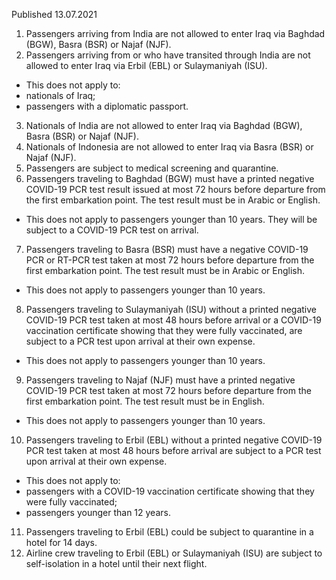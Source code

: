 Published 13.07.2021
1. Passengers arriving from India are not allowed to enter Iraq via Baghdad (BGW), Basra (BSR) or Najaf (NJF). 
2. Passengers arriving from or who have transited through India are not allowed to enter Iraq via Erbil (EBL) or Sulaymaniyah (ISU). 
- This does not apply to:
- nationals of Iraq;
- passengers with a diplomatic passport.
3. Nationals of India are not allowed to enter Iraq via Baghdad (BGW), Basra (BSR) or Najaf (NJF).
4. Nationals of Indonesia are not allowed to enter Iraq via Basra (BSR) or Najaf (NJF).
5. Passengers are subject to medical screening and quarantine.
6. Passengers traveling to Baghdad (BGW) must have a printed negative COVID-19 PCR test result issued at most 72 hours before departure from the first embarkation point. The test result must be in Arabic or English.
- This does not apply to passengers younger than 10 years. They will be subject to a COVID-19 PCR test on arrival.
7. Passengers traveling to Basra (BSR) must have a negative COVID-19 PCR or RT-PCR test taken at most 72 hours before departure from the first embarkation point. The test result must be in Arabic or English.
- This does not apply to passengers younger than 10 years.
8. Passengers traveling to Sulaymaniyah (ISU) without a printed negative COVID-19 PCR test taken at most 48 hours before arrival or a COVID-19 vaccination certificate showing that they were fully vaccinated, are subject to a PCR test upon arrival at their own expense.
- This does not apply to passengers younger than 10 years.
9. Passengers traveling to Najaf (NJF) must have a printed negative COVID-19 PCR test taken at most 72 hours before departure from the first embarkation point. The test result must be in English. 
- This does not apply to passengers younger than 10 years.
10. Passengers traveling to Erbil (EBL) without a printed negative COVID-19 PCR test taken at most 48 hours before arrival are subject to a PCR test upon arrival at their own expense.
- This does not apply to:
- passengers with a COVID-19 vaccination certificate showing that they were fully vaccinated;
- passengers younger than 12 years.
11. Passengers traveling to Erbil (EBL) could be subject to quarantine in a hotel for 14 days.
12. Airline crew traveling to Erbil (EBL) or Sulaymaniyah (ISU) are subject to self-isolation in a hotel until their next flight.

